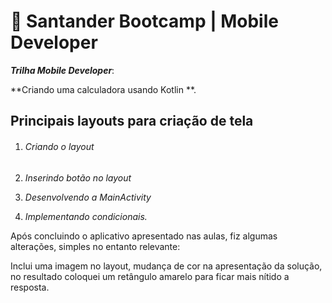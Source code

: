 # :calling: Santander Bootcamp | Mobile Developer
***Trilha Mobile Developer***:

**Criando uma calculadora usando Kotlin **.

##   Principais layouts para criação de tela

1. ###### *Criando o layout*

2. *Inserindo botão no layout*

3. *Desenvolvendo a MainActivity*

4. *Implementando condicionais.*

Após concluindo o aplicativo apresentado nas aulas, fiz algumas alterações, simples no entanto relevante:

Inclui uma imagem no layout, mudança de cor na apresentação da solução, no resultado coloquei um retângulo amarelo para ficar mais nítido a resposta. 

